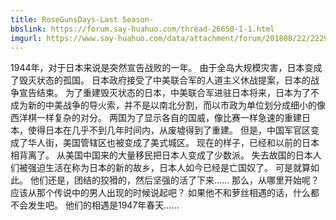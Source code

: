 ```yaml
---
title: RoseGunsDays-Last Season-
bbslink: https://forum.say-huahuo.com/thread-26650-1-1.html
imgurl: https://www.say-huahuo.com/data/attachment/forum/201808/22/222924bxcd71pdpc2kjtzk.jpg
---
```


1944年，对于日本来说是突然宣告战败的一年。
由于全岛大规模灾害，日本变成了毁灭状态的孤国。
日本政府接受了中美联合军的人道主义休战提案，日本的战争宣告结束。
为了重建毁灭状态的日本，中美联合军进驻日本将来，日本为了不成为新的中美战争的导火索，并不是以南北分割，而以市政为单位划分成细小的像西洋棋一样复杂的对分。
两国为了显示各自的国威，像比赛一样急速的重建日本，使得日本在几乎不到几年时间内，从废墟得到了重建。
但是，中国军官区变成了华人街，美国管辖区也被变成了美式城区。
现在的样子，已经和以前的日本相背离了。
从美国中国来的大量移民把日本人变成了少数派。
失去故国的日本人们被强迫生活在称为日本的新的故乡，日本人如今已经是亡国奴了。
可是就算如此。
他们还是，团结的狡猾的，然后坚强的活了下来……
那么，从哪里开始呢？
应该从那个传说中的男人出现的时候说起吧？
如果他不和萝丝相遇的话，什么都不会发生吧。
他们的相遇是1947年春天……<!--more-->
